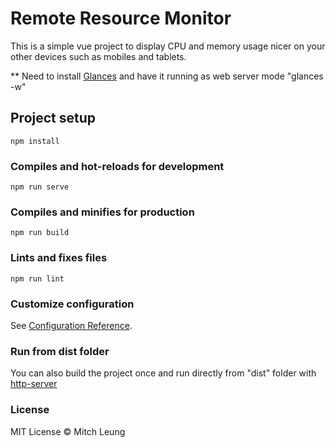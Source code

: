 # Remote Resource Monitor

This is a simple vue project to display CPU and memory usage nicer on your other devices such as mobiles and tablets.

** Need to install [Glances](https://nicolargo.github.io/glances) and have it running as web server mode "glances -w"


## Project setup
```
npm install
```

### Compiles and hot-reloads for development
```
npm run serve
```

### Compiles and minifies for production
```
npm run build
```

### Lints and fixes files
```
npm run lint
```

### Customize configuration
See [Configuration Reference](https://cli.vuejs.org/config/).


### Run from dist folder
You can also build the project once and run directly from "dist" folder with [http-server](https://www.npmjs.com/package/http-server)


### License
MIT License &copy; Mitch Leung
